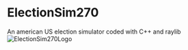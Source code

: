 # ElectionSim270
An american US election simulator coded with C++ and raylib
![ElectionSim270Logo](https://github.com/user-attachments/assets/9dc6bdd2-9b74-44a7-9493-82fd034c0bdd)
